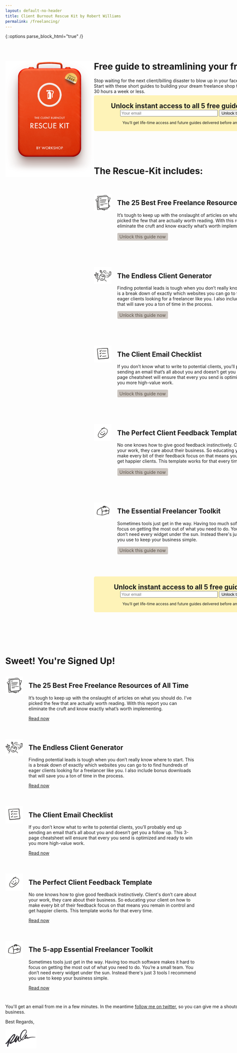 ```yaml
---
layout: default-no-header
title: Client Burnout Rescue Kit by Robert Williams
permalink: /freelancing/
---
```

{::options parse_block_html="true" /}

<div style="width:1000px; margin: 0 auto ; display: table;">
<div class="funnel-tools-funnel" data-funnel="main" data-step="default">

<img src="/images/rescue-kit.png" style="width: 20em; margin-right: 0em; margin-bottom: 3em; display: table;" align="left">

<h1 style="margin-top: 2em;">Free guide to streamlining your freelance business.</h1>
Stop waiting for the next client/billing disaster to blow up in your face. Build the business you want now. Start with these short guides to building your dream freelance shop that delivers amazing value to clients on 30 hours a week or less.


<div style="width: 600px; text-align: center; background-color: #fef3b8; border-radius: 5px; padding: 1.5em 0 .5em; display: table; margin: .25em 0 5em;">

<h2 style="margin: 0;">Unlock instant access to all 5 free guides below:</h2>

<form action="https://www.getdrip.com/forms/6960242/submissions" method="post" target="_blank" data-drip-embedded-form="6960242" style="width: 100%;">
<input type="email" name="fields[email]" value="" placeholder="Your email" style="display: inline-block; width: 300px; margin: 0;"/>
<input type="submit" name="submit" value="Unlock the guides" style="display: inline-block; margin: 0;"/>
</form>

<p style="font-size: 12px;">You’ll get life-time access and future guides delivered before anyone else.</p>
</div>


<div class="story" style="display: table;">
	
# The Rescue-Kit includes:



<div style="display: table; margin: 3em 0 5em;">
<div style="display: inline-block; width: 4em;  margin-right: 1.25em;  vertical-align: top; padding: 1em 0 0 0;">
<img src="/images/resources.png" style="width: 4em;" align="left">
</div>


<div style="display: inline-block; width: 530px;">

## The 25 Best Free Freelance Resources of All Time
It’s tough to keep up with the onslaught of articles on what you should do. I’ve picked the few that are actually worth reading. With this report you can eliminate the cruft and know exactly what’s worth implementing.

<div style="background-color: #ccc6c1; color: #564c41; font-size: 14px; display: inline-block; border-radius: 3px; padding: .25em .5em;">
<p style="margin: 0;"><i class="fa fa-lock" style="margin: 0;"></i> Unlock this guide now</p>
</div>

</div>
</div>



<div style="display: table; margin: 3em 0 5em;">
<div style="display: inline-block; width: 4em;  margin-right: 1.25em;  vertical-align: top; padding: 1em 0 0 0;">
<img src="/images/endless.png" style="width: 4em;" align="left">
</div>


<div style="display: inline-block; width: 530px;">

## The Endless Client Generator
Finding potential leads is tough when you don’t really know where to start. This is a break down of exactly which websites you can go to to find hundreds of eager clients looking for a freelancer like you. I also include bonus downloads that will save you a ton of time in the process.

<div style="background-color: #ccc6c1; color: #564c41; font-size: 14px; display: inline-block; border-radius: 3px; padding: .25em .5em;">
<p style="margin: 0;"><i class="fa fa-lock" style="margin: 0;"></i> Unlock this guide now</p>
</div>

</div>
</div>


<div style="display: table; margin: 3em 0 5em;">
<div style="display: inline-block; width: 4em;  margin-right: 1.25em;  vertical-align: top; padding: 1em 0 0 0;">
<img src="/images/checklist.png" style="width: 4em;" align="left">
</div>


<div style="display: inline-block; width: 530px;">

## The Client Email Checklist
If you don’t know what to write to potential clients, you’ll probably end up sending an email that’s all about you and doesn’t get you a follow up. This 3-page cheatsheet will ensure that every you send is optimized and ready to win you more high-value work.

<div style="background-color: #ccc6c1; color: #564c41; font-size: 14px; display: inline-block; border-radius: 3px; padding: .25em .5em;">
<p style="margin: 0;"><i class="fa fa-lock" style="margin: 0;"></i> Unlock this guide now</p>
</div>

</div>
</div>



<div style="display: table; margin: 3em 0 5em;">
<div style="display: inline-block; width: 4em;  margin-right: 1.25em;  vertical-align: top; padding: 1em 0 0 0;">
<img src="/images/feedback.png" style="width: 4em;" align="left">
</div>


<div style="display: inline-block; width: 530px;">

## The Perfect Client Feedback Template
No one knows how to give good feedback instinctively. Client's don’t care about your work, they care about their business. So educating your client on how to make every bit of their feedback focus on that means you remain in control and get happier clients. This template works for that every time.
	
<div style="background-color: #ccc6c1; color: #564c41; font-size: 14px; display: inline-block; border-radius: 3px; padding: .25em .5em;">
<p style="margin: 0;"><i class="fa fa-lock" style="margin: 0;"></i> Unlock this guide now</p>
</div>

</div>
</div>




<div style="display: table; margin: 3em 0 5em;">
<div style="display: inline-block; width: 4em;  margin-right: 1.25em; vertical-align: top; padding: 1em 0 0 0;">
<img src="/images/tools.png" style="width: 4em;" align="left">
</div>


<div style="display: inline-block; width: 530px;">

## The Essential Freelancer Toolkit
Sometimes tools just get in the way. Having too much software makes it hard to focus on getting the most out of what you need to do. You’re a small team. You don’t need every widget under the sun. Instead there's just 3 tools I recommend you use to keep your business simple.

<div style="background-color: #ccc6c1; color: #564c41; font-size: 14px; display: inline-block; border-radius: 3px; padding: .25em .5em;">
<p style="margin: 0;"><i class="fa fa-lock" style="margin: 0;"></i> Unlock this guide now</p>
</div>

</div>
</div>

	


<div style="width: 600px; text-align: center; background-color: #fef3b8; border-radius: 5px; padding: 1.5em 0 .5em; display: table; margin: .25em 0 5em;">

<h2 style="margin: 0;">Unlock instant access to all 5 free guides now:</h2>

<form action="https://www.getdrip.com/forms/6960242/submissions" method="post" target="_blank" data-drip-embedded-form="6960242" style="width: 100%;">
<input type="email" name="fields[email]" value="" placeholder="Your email" style="display: inline-block; width: 300px; margin: 0;"/>
<input type="submit" name="submit" value="Unlock the guides" style="display: inline-block; margin: 0;"/>
</form>

<p style="font-size: 12px;">You’ll get life-time access and future guides delivered before anyone else.</p>
</div>	
	
</div>

</div>

<div class="funnel-tools-funnel" data-funnel="main" data-step="second">

<div class="story" style="display: table; padding-top: 2em;">

# <i class="fa fa-key" style="color: #d5b462;"></i> Sweet! You're Signed Up! 

<div style="display: table; margin: 1em 0 2em;">
<div style="display: inline-block; width: 4em;  margin-right: 1.25em;  vertical-align: top; padding: 1em 0 0 0;">
<img src="/images/resources.png" style="width: 4em;" align="left">
</div>


<div style="display: inline-block; width: 530px;">

## The 25 Best Free Freelance Resources of All Time
It’s tough to keep up with the onslaught of articles on what you should do. I’ve picked the few that are actually worth reading. With this report you can eliminate the cruft and know exactly what’s worth implementing.

[Read now](/freelance-tools)

</div>
</div>



<div style="display: table; margin: 1em 0 2em;">
<div style="display: inline-block; width: 4em;  margin-right: 1.25em;  vertical-align: top; padding: 1em 0 0 0;">
<img src="/images/endless.png" style="width: 4em;" align="left">
</div>


<div style="display: inline-block; width: 530px;">

## The Endless Client Generator
Finding potential leads is tough when you don’t really know where to start. This is a break down of exactly which websites you can go to to find hundreds of eager clients looking for a freelancer like you. I also include bonus downloads that will save you a ton of time in the process.

[Read now](/using-job-boards)

</div>
</div>


<div style="display: table; margin: 1em 0 2em;">
<div style="display: inline-block; width: 4em;  margin-right: 1.25em;  vertical-align: top; padding: 1em 0 0 0;">
<img src="/images/checklist.png" style="width: 4em;" align="left">
</div>


<div style="display: inline-block; width: 530px;">

## The Client Email Checklist
If you don’t know what to write to potential clients, you’ll probably end up sending an email that’s all about you and doesn’t get you a follow up. This 3-page cheatsheet will ensure that every you send is optimized and ready to win you more high-value work.

[Read now](/cold-emails)

</div>
</div>



<div style="display: table; margin: 1em 0 2em;">
<div style="display: inline-block; width: 4em;  margin-right: 1.25em;  vertical-align: top; padding: 1em 0 0 0;">
<img src="/images/feedback.png" style="width: 4em;" align="left">
</div>


<div style="display: inline-block; width: 530px;">

## The Perfect Client Feedback Template
No one knows how to give good feedback instinctively. Client's don’t care about your work, they care about their business. So educating your client on how to make every bit of their feedback focus on that means you remain in control and get happier clients. This template works for that every time.

[Read now](/feedback)

</div>
</div>




<div style="display: table; margin: 1em 0 2em;">
<div style="display: inline-block; width: 4em;  margin-right: 1.25em; vertical-align: top; padding: 1em 0 0 0;">
<img src="/images/tools.png" style="width: 4em;" align="left">
</div>


<div style="display: inline-block; width: 530px;">

## The 5-app Essential Freelancer Toolkit
Sometimes tools just get in the way. Having too much software makes it hard to focus on getting the most out of what you need to do. You’re a small team. You don’t need every widget under the sun. Instead there's just 3 tools I recommend you use to keep your business simple.

[Read now](/tools)

</div>
</div>

You'll get an email from me in a few minutes. In the meantime [follow me on twitter](http://twitter.com/letsworkshop), so you can give me a shoutout when you streamline your freelance business.


Best Regards,
<img src="/images/rob-sig.png" style="max-width: 7em; margin: 1em 0 0em; display: block;">


</div>
</div>
